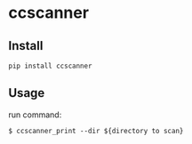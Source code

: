 # ccscanner

## Install
```
pip install ccscanner
```

## Usage
run command:
```
$ ccscanner_print --dir ${directory to scan}
```
